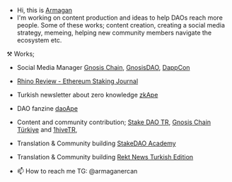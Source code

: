 - Hi, this is [Armagan](https://twitter.com/0xarmagan)
- I'm working on content production and ideas to help DAOs reach more people. Some of these works; content creation, creating a social media strategy, memeing, helping new community members navigate the ecosystem etc.

⚒  Works;
- Social Media Manager [Gnosis Chain](https://gnosis.io), [GnosisDAO](https://gnosis.io), [DappCon](https://www.dappcon.io/)
- [Rhino Review - Ethereum Staking Journal](https://rhinoreview.substack.com/)
- Turkish newsletter about zero knowledge [zkApe](https://zkape.substack.com/)
- DAO fanzine [daoApe](https://mirror.xyz/0x4529921387f7b686fc9b0b80754d2b2983496eD2)
- Content and community contribution; [Stake DAO TR](https://twitter.com/StakeDAOHQ_TR), [Gnosis Chain Türkiye](https://twitter.com/GnosisTurkiye) and [1hiveTR](https://twitter.com/1hiveTR), 
- Translation & Community building [StakeDAO Academy](https://academy.stakedao.org/tag/tr/)
- Translation & Community building [Rekt News Turkish Edition](https://rekt.news/tr/)


- 📫 How to reach me TG: @armaganercan

<!---
0xarmagan/0xarmagan is a ✨ special ✨ repository because its `README.md` (this file) appears on your GitHub profile.
You can click the Preview link to take a look at your changes.
--->
